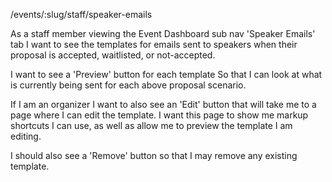 /events/:slug/staff/speaker-emails

As a staff member viewing the Event Dashboard sub nav 'Speaker Emails' tab
I want to see the templates for emails sent to speakers
when their proposal is accepted, waitlisted, or not-accepted.

I want to see a 'Preview' button for each template
So that I can look at what is currently being sent for each above proposal scenario.

If I am an organizer
I want to also see an 'Edit' button that will take me to a page where I can edit the template.
I want this page to show me markup shortcuts I can use, as well as allow me to preview the template I am editing.

I should also see a 'Remove' button so that I may remove any existing template.
